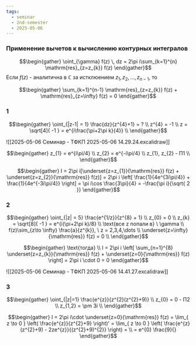 ```yaml
---
tags:
  - seminar
  - 2nd-semester
  - 2025-05-06
---
```


### Применение вычетов к вычислению контурных интегралов

$$\begin{gather}
\oint_{\gamma} f(z) \, dz = 2\pi i\sum_{k=1}^{n} \mathrm{res}_{z=z_{k}} f(z)
\end{gather}$$
Если $f(z)$ - аналитична в $\mathbb{C}$ за истклюением $z_{1}, z_{2}, \dots, z_{n-1}$, то 



$$\begin{gather}
\sum_{k=1}^{n-1} \mathrm{res}_{z=z_{k}} f(z) + \mathrm{res}_{z=\infty} f(z) = 0
\end{gather}$$

### 1

$$\begin{gather}
\oint_{|z-1| = 1} \frac{dz}{z^{4}+1} = ? \\
z^{4} = -1 \\
z = \sqrt[4]{ -1 } = e^{i\frac{\pi+2\pi k}{4}} \\
\end{gather}$$

![[2025-05-06 Семинар - ТФКП 2025-05-06 14.29.24.excalidraw]]

$$\begin{gather}
z_{1} = e^{i\pi/4} \\
z_{2} = e^{-i\pi/4} \\
z_{1}, z_{2} - П1 \\
\end{gather}$$

$$\begin{gather}
I = 2\pi i[\underset{z=z_{1}}{\mathrm{res}} f(z) + \underset{z=z_{2}}{\mathrm{res}} f(z)] = 2\pi i \left[ \frac{1}{4e^{3i\pi/4}} + \frac{1}{4e^{-3i\pi/4}} \right] = \pi i\cos \frac{3\pi}{4} = -\frac{\pi i}{\sqrt{ 2 }}
\end{gather}$$

### 2

$$\begin{gather}
\oint_{|z| = 5} \frac{e^{1/z}}{z^{8} + 1} \\
z_{0} = 0 \\
z_{k} = \sqrt[8]{ -1 } = e^{i(\pi+2\pi k)/8} \\
\text{все z попали в} \ \gamma \\
f(z)\sim_{z\to \infty} \frac{a}{z^{k}}, \ z = 2,3,4,\dots \\
\underset{z=\infty}{\mathrm{res}} f(z) = 0 \\
\end{gather}$$

$$\begin{gather}
\text{тогда} \\
I = 2\pi i \left[ \sum_{n=1}^{8} \underset{z=z_{k}}{\mathrm{res}} f(z) + \underset{z=0}{\mathrm{res}} f(z)  \right] = 2\pi i \cdot 0 = 0
\end{gather}$$

![[2025-05-06 Семинар - ТФКП 2025-05-06 14.41.27.excalidraw]]

### 3

$$\begin{gather}
\oint_{|z|=1} \frac{e^{z}}{z^{2}(z^{2}+9)} \\
z_{0} = 0 - П2 \\
z_{1,2} = \pm 3i \\
\end{gather}$$

$$\begin{gather}
I = 2\pi i\cdot \underset{z=0}{\mathrm{res}} f(z) = \lim_{ z \to 0 } \left( \frac{e^{z}}{z^{2}+9} \right)' = \lim_{ z \to 0 } \left( \frac{e^{z}(z^{2}+9) - 2ze^{z}}{(z^{2}+9)^{2}} \right) = \\
= e^{0} \frac{9}{}
\end{gather}$$